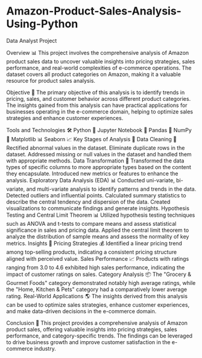 # Amazon-Product-Sales-Analysis-Using-Python
Data Analyst Project


Overview 📊
This project involves the comprehensive analysis of Amazon product sales data to uncover valuable insights into pricing strategies, sales performance, and real-world complexities of e-commerce operations. The dataset covers all product categories on Amazon, making it a valuable resource for product sales analysis.

Objective 🎯
The primary objective of this analysis is to identify trends in pricing, sales, and customer behavior across different product categories. The insights gained from this analysis can have practical applications for businesses operating in the e-commerce domain, helping to optimize sales strategies and enhance customer experiences.

Tools and Technologies 🛠️
Python 🐍
Jupyter Notebook 📓
Pandas 🐼
NumPy 🔢
Matplotlib 📊
Seaborn 📈
Key Stages of Analysis 🔄
Data Cleaning 🧹
Rectified abnormal values in the dataset.
Eliminate duplicate rows in the dataset.
Addressed missing or null values in the dataset and handled them with appropriate methods.
Data Transformation 🔄
Transformed the data types of specific columns to more appropriate types based on the content they encapsulate.
Introduced new metrics or features to enhance the analysis.
Exploratory Data Analysis (EDA) 📊
Conducted uni-variate, bi-variate, and multi-variate analysis to identify patterns and trends in the data.
Detected outliers and influential points.
Calculated summary statistics to describe the central tendency and dispersion of the data.
Created visualizations to communicate findings and generate insights.
Hypothesis Testing and Central Limit Theorem 📊
Utilized hypothesis testing techniques such as ANOVA and t-tests to compare means and assess statistical significance in sales and pricing data.
Applied the central limit theorem to analyze the distribution of sample means and assess the normality of key metrics.
Insights 🧠
Pricing Strategies 💰
Identified a linear pricing trend among top-selling products, indicating a consistent pricing structure aligned with perceived value.
Sales Performance 📈
Products with ratings ranging from 3.0 to 4.6 exhibited high sales performance, indicating the impact of customer ratings on sales.
Category Analysis 📦
The "Grocery & Gourmet Foods" category demonstrated notably high average ratings, while the "Home, Kitchen & Pets" category had a comparatively lower average rating.
Real-World Applications 🌎
The insights derived from this analysis can be used to optimize sales strategies, enhance customer experiences, and make data-driven decisions in the e-commerce domain.

Conclusion 🎉
This project provides a comprehensive analysis of Amazon product sales, offering valuable insights into pricing strategies, sales performance, and category-specific trends. The findings can be leveraged to drive business growth and improve customer satisfaction in the e-commerce industry.


